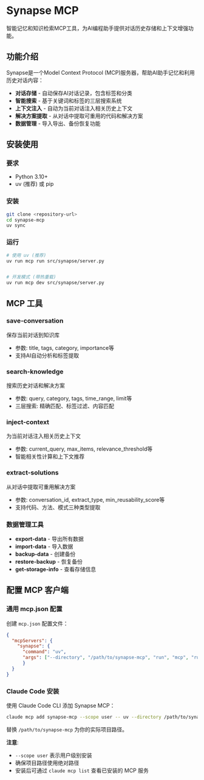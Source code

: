 # Synapse MCP

智能记忆和知识检索MCP工具，为AI编程助手提供对话历史存储和上下文增强功能。

## 功能介绍

Synapse是一个Model Context Protocol (MCP)服务器，帮助AI助手记忆和利用历史对话内容：

- **对话存储** - 自动保存AI对话记录，包含标签和分类
- **智能搜索** - 基于关键词和标签的三层搜索系统
- **上下文注入** - 自动为当前对话注入相关历史上下文
- **解决方案提取** - 从对话中提取可重用的代码和解决方案
- **数据管理** - 导入导出、备份恢复功能

## 安装使用

### 要求
- Python 3.10+
- uv (推荐) 或 pip

### 安装
```bash
git clone <repository-url>
cd synapse-mcp
uv sync
```

### 运行
```bash
# 使用 uv (推荐)
uv run mcp run src/synapse/server.py


# 开发模式 (带热重载)
uv run mcp dev src/synapse/server.py
```

## MCP 工具

### save-conversation
保存当前对话到知识库
- 参数: title, tags, category, importance等
- 支持AI自动分析和标签提取

### search-knowledge  
搜索历史对话和解决方案
- 参数: query, category, tags, time_range, limit等
- 三层搜索: 精确匹配、标签过滤、内容匹配

### inject-context
为当前对话注入相关历史上下文
- 参数: current_query, max_items, relevance_threshold等
- 智能相关性计算和上下文推荐

### extract-solutions
从对话中提取可重用解决方案
- 参数: conversation_id, extract_type, min_reusability_score等
- 支持代码、方法、模式三种类型提取

### 数据管理工具
- **export-data** - 导出所有数据
- **import-data** - 导入数据
- **backup-data** - 创建备份
- **restore-backup** - 恢复备份
- **get-storage-info** - 查看存储信息

## 配置 MCP 客户端

### 通用 mcp.json 配置

创建 `mcp.json` 配置文件：

```json
{
  "mcpServers": {
    "synapse": {
      "command": "uv",
      "args": ["--directory", "/path/to/synapse-mcp", "run", "mcp", "run", "/path/to/synapse-mcp/src/synapse/server.py"]
      }
  }
}
```

### Claude Code 安装

使用 Claude Code CLI 添加 Synapse MCP：

```bash
claude mcp add synapse-mcp --scope user -- uv --directory /path/to/synapse-mcp run mcp run /path/to/synapse-mcp/src/synapse/server.py
```

替换 `/path/to/synapse-mcp` 为你的实际项目路径。

**注意**: 
- `--scope user` 表示用户级别安装
- 确保项目路径使用绝对路径
- 安装后可通过 `claude mcp list` 查看已安装的 MCP 服务
